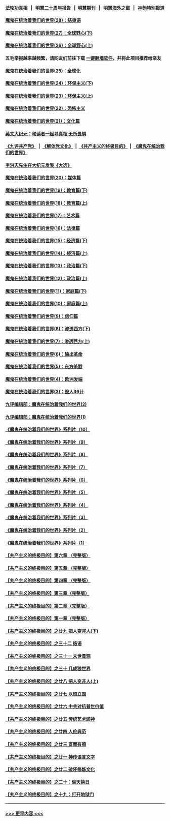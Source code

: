 #### [法轮功真相](https://github.com/gfw-breaker/truth/blob/master/README.md?t=0) &nbsp;&nbsp;|&nbsp;&nbsp; [明慧二十周年报告](https://github.com/gfw-breaker/mh-reports/blob/master/README.md?t=0) &nbsp;&nbsp;|&nbsp;&nbsp;[明慧期刊](https://github.com/gfw-breaker/mh-qikan) &nbsp;&nbsp;|&nbsp;&nbsp; [明慧海外之窗](https://github.com/gfw-breaker/mh-news/blob/master/README.md?t=0) &nbsp;&nbsp;|&nbsp;&nbsp; [神韵特别报道](https://github.com/gfw-breaker/mh-news/blob/master/shenyun.md?t=0)
#### [魔鬼在统治着我们的世界(28)：结束语](../pages/nsc422/n10936246.md?t=06170052) 
#### [魔鬼在统治着我们的世界(27)：全球野心(下)](../pages/nsc422/n10928319.md?t=06170052) 
#### [魔鬼在统治着我们的世界(26)：全球野心(上)](../pages/nsc422/n10900318.md?t=06170052) 
#### 五毛举报越来越频繁，请网友们前往下载 [一键翻墙软件](https://github.com/gfw-breaker/ssr-accounts)，并将此项目推荐给亲友
#### [魔鬼在统治着我们的世界(25)：全球化](../pages/nsc422/n10788205.md?t=06170052) 
#### [魔鬼在统治着我们的世界(24)：环保主义(下)](../pages/nsc422/n10695307.md?t=06170052) 
#### [魔鬼在统治着我们的世界(23)：环保主义(上)](../pages/nsc422/n10688613.md?t=06170052) 
#### [魔鬼在统治着我们的世界(22)：恐怖主义](../pages/nsc422/n10614727.md?t=06170052) 
#### [魔鬼在统治着我们的世界(21)：文化篇](../pages/nsc422/n10597706.md?t=06170052) 
#### [英文大纪元：和读者一起寻真相 无所畏惧](../pages/nsc422/n12542027.md?t=06170052) 
#### [《九评共产党》](https://github.com/begood0513/9ping.md/blob/master/README.md) &nbsp;|&nbsp; [《解体党文化》](../../../../jtdwh.md/blob/master/README.md)  &nbsp;|&nbsp; [《共产主义的终极目的》](../../../../gczydzjmd.md/blob/master/README.md) &nbsp;|&nbsp; [《魔鬼在统治我们的世界》](../../../../mgztzwmdsj.md/blob/master/README.md) 
#### [李洪志先生在大纪元发表《大选》](../pages/nsc422/n12534746.md?t=06170052) 
#### [魔鬼在统治着我们的世界(20)：媒体篇](../pages/nsc422/n10586579.md?t=06170052) 
#### [魔鬼在统治着我们的世界(19)：教育篇(下)](../pages/nsc422/n10564808.md?t=06170052) 
#### [魔鬼在统治着我们的世界(18)：教育篇(上)](../pages/nsc422/n10526970.md?t=06170052) 
#### [魔鬼在统治着我们的世界(17)：艺术篇](../pages/nsc422/n10499093.md?t=06170052) 
#### [魔鬼在统治着我们的世界(16)：法律篇](../pages/nsc422/n10485969.md?t=06170052) 
#### [魔鬼在统治着我们的世界(15)：经济篇(下)](../pages/nsc422/n10469975.md?t=06170052) 
#### [魔鬼在统治着我们的世界(14)：经济篇(上)](../pages/nsc422/n10457370.md?t=06170052) 
#### [魔鬼在统治着我们的世界(13)：政治篇(下)](../pages/nsc422/n10448270.md?t=06170052) 
#### [魔鬼在统治着我们的世界(12)：政治篇(上)](../pages/nsc422/n10444576.md?t=06170052) 
#### [魔鬼在统治着我们的世界(11)：家庭篇(下)](../pages/nsc422/n10440961.md?t=06170052) 
#### [魔鬼在统治着我们的世界(10)：家庭篇(上)](../pages/nsc422/n10435448.md?t=06170052) 
#### [魔鬼在统治着我们的世界(9)：信仰篇](../pages/nsc422/n10432159.md?t=06170052) 
#### [魔鬼在统治着我们的世界(8)：渗透西方(下)](../pages/nsc422/n10429603.md?t=06170052) 
#### [魔鬼在统治着我们的世界(7)：渗透西方(上)](../pages/nsc422/n10426013.md?t=06170052) 
#### [魔鬼在统治着我们的世界(6)：输出革命](../pages/nsc422/n10421536.md?t=06170052) 
#### [魔鬼在统治着我们的世界(5)：东方杀戮](../pages/nsc422/n10417707.md?t=06170052) 
#### [魔鬼在统治着我们的世界(4)：欧洲发端](../pages/nsc422/n10414890.md?t=06170052) 
#### [魔鬼在统治着我们的世界(3)：毁人36计](../pages/nsc422/n10411583.md?t=06170052) 
#### [九评编辑部：魔鬼在统治着我们的世界(2)](../pages/nsc422/n10410036.md?t=06170052) 
#### [九评编辑部：魔鬼在统治着我们的世界(1)](../pages/nsc422/n10406825.md?t=06170052) 
#### [《魔鬼在统治着我们的世界》系列片（10）](../pages/nsc422/n12292670.md?t=06170052) 
#### [《魔鬼在统治着我们的世界》系列片（9）](../pages/nsc422/n12290859.md?t=06170052) 
#### [《魔鬼在统治着我们的世界》系列片（8）](../pages/nsc422/n12287445.md?t=06170052) 
#### [《魔鬼在统治着我们的世界》系列片（7）](../pages/nsc422/n12283425.md?t=06170052) 
#### [《魔鬼在统治着我们的世界》系列片（6）](../pages/nsc422/n12282314.md?t=06170052) 
#### [《魔鬼在统治着我们的世界》系列片（5）](../pages/nsc422/n12281419.md?t=06170052) 
#### [《魔鬼在统治着我们的世界》系列片（4）](../pages/nsc422/n12274024.md?t=06170052) 
#### [《魔鬼在统治着我们的世界》系列片（3）](../pages/nsc422/n12271322.md?t=06170052) 
#### [《魔鬼在统治着我们的世界》系列片（2）](../pages/nsc422/n12269049.md?t=06170052) 
#### [《魔鬼在统治着我们的世界》系列片（1）](../pages/nsc422/n12267575.md?t=06170052) 
#### [【共产主义的终极目的】第六章 （完整版）](../pages/nsc422/n11428913.md?t=06170052) 
#### [【共产主义的终极目的】第五章 （完整版）](../pages/nsc422/n11428912.md?t=06170052) 
#### [【共产主义的终极目的】第四章 （完整版）](../pages/nsc422/n11428907.md?t=06170052) 
#### [【共产主义的终极目的】第三章（完整版）](../pages/nsc422/n11428848.md?t=06170052) 
#### [【共产主义的终极目的】第二章（完整版）](../pages/nsc422/n11428831.md?t=06170052) 
#### [【共产主义的终极目的】第一章（完整版）](../pages/nsc422/n11417651.md?t=06170052) 
#### [【共产主义的终极目的】之廿九 把人变非人(下)](../pages/nsc422/n11344140.md?t=06170052) 
#### [【共产主义的终极目的】之三十二 结语](../pages/nsc422/n11360535.md?t=06170052) 
#### [【共产主义的终极目的】之三十一 末世景观](../pages/nsc422/n11351129.md?t=06170052) 
#### [【共产主义的终极目的】之三十 几成狼世界](../pages/nsc422/n11348280.md?t=06170052) 
#### [【共产主义的终极目的】之廿八 把人变非人(上)](../pages/nsc422/n11340492.md?t=06170052) 
#### [【共产主义的终极目的】之廿七 以恨立国](../pages/nsc422/n11336944.md?t=06170052) 
#### [【共产主义的终极目的】之廿六 中共对抗普世价值](../pages/nsc422/n11324785.md?t=06170052) 
#### [【共产主义的终极目的】之廿五 传统艺术颂神](../pages/nsc422/n11296396.md?t=06170052) 
#### [【共产主义的终极目的】之廿四 人伦典范](../pages/nsc422/n11296397.md?t=06170052) 
#### [【共产主义的终极目的】之廿三 富而有德](../pages/nsc422/n11283598.md?t=06170052) 
#### [【共产主义的终极目的】之廿一 神传语言文字](../pages/nsc422/n11263265.md?t=06170052) 
#### [【共产主义的终极目的】之廿二 破坏修炼文化](../pages/nsc422/n11245728.md?t=06170052) 
#### [【共产主义的终极目的】之二十：偷天换日](../pages/nsc422/n11238846.md?t=06170052) 
#### [【共产主义的终极目的】之十九：打开地狱门](../pages/nsc422/n11206376.md?t=06170052) 

----
#### [ >>> 更早内容 <<< ](../indexes/nsc422-earlier.md)
